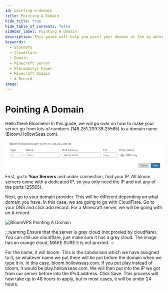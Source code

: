 ```yaml
---
id: pointing-a-domain
title: Pointing A Domain
hide_title: true
hide_table_of_contents: false
sidebar_label: Pointing A Domain
description: This guide will help you point your domain at the ip address of your minecraft server.
keywords:
  - BloomVPS
  - Cloudflare
  - Domain
  - Minecraft Server
  - Pterodactyl Panel
  - Minecraft Domain
  - A Record
image: 
---
```

# Pointing A Domain



Hello there Bloomers! In this guide, we will go over on how to make your server go from lots of numbers (148.251.209.38:25565) to a domain name (Bloom.HollowSeas.com).

![BloomVPS Pointing A Domain](../static/img/pointing-a-domain/pointing-a-domain2.png)

First, go to **Your Servers** and under connection, find your IP. All bloom servers come with a dedicated IP, so you only need the IP and not any of the ports (25565). 

Next, go to your domain provider. This will be different depending on what domain you have. In this case, we are going to go with CloudFlare. Go to your DNS and click add record. For a Minecraft server, we will be going with an A record.

![BloomVPS Pointing A Domain](../static/img/pointing-a-domain/pointing-a-domain3.png)

:::warning
Ensure that the server is grey cloud (not proxied by cloudflare). You can still use cloudflare, just make sure it has a grey cloud. The image has an orange cloud, MAKE SURE it is not proxied.
:::


For the name, it will bloom. This is the subdomain which we have assigned to it, so whatever name we put there will be put before the domain when we type it in. In this case, bloom.hollowseas.com. If you put play instead of bloom, it would be play.hollowseas.com. We will then put into the IP we got from our server before into the IPv4 address. Click Save. This process will now take up to 48 hours to apply, but in most cases, it will be under 24 hours. 
